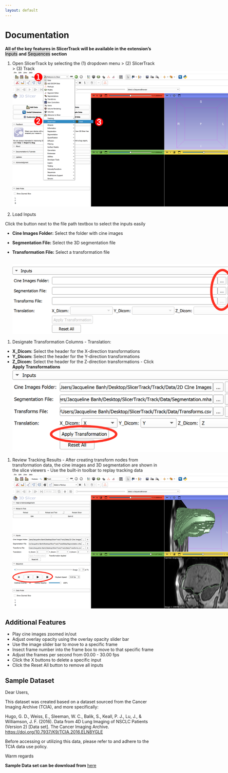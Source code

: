 ```yaml
---
layout: default
---
```


# Documentation

**All of the key features in SlicerTrack will be available in the extension’s** <mark style="background-color: lightgray">Inputs</mark> **and** <mark style="background-color: lightgray">Sequences</mark> **section**

1. Open SlicerTrack by selecting the (1) dropdown menu > (2) SlicerTrack > (3) Track
   <br>
   <img src='resources/screenshots/ST_Document1.png' style='max-width: 739px;'/>
   <br>

1. Load Inputs

Click the button next to the file path textbox to select the inputs easily

- **Cine Images Folder:** Select the folder with cine images
- **Segmentation File:** Select the 3D segmentation file
- **Transformation File:** Select a transformation file

    <br>
        <img src='resources/screenshots/ST_Document2.png' style='max-width: 739px;'/>
    <br>

1. Designate Transformation Columns - Translation:

- **X_Dicom:** Select the header for the X-direction transformations
- **Y_Dicom:** Select the header for the Y-direction transformations
- **Z_Dicom:** Select the header for the Z-direction transformations - Click **Apply Transformations**
  <br>
  <img src='resources/screenshots/ST_Document3.png' style='max-width: 739px;'/>
  <br>

1. Review Tracking Results - After creating transform nodes from transformation data, the cine images and 3D segmentation are shown in the slice viewers - Use the built-in toolbar to replay tracking data
   <br>
   <img src='resources/screenshots/ST_Document5.png' style='max-width: 739px;'/>
   <br>

## Additional Features

- Play cine images zoomed in/out
- Adjust overlay opacity using the overlay opacity slider bar
- Use the image slider bar to move to a specific frame
- Insect frame number into the frame box to move to that specific frame
- Adjust the frames per second from 00.00 - 30.00 fps
- Click the X buttons to delete a specific input
- Click the Reset All button to remove all inputs

## Sample Dataset

Dear Users,

This dataset was created based on a dataset sourced from the Cancer Imaging Archive (TCIA), and more specifically:

Hugo, G. D., Weiss, E., Sleeman, W. C., Balik, S., Keall, P. J., Lu, J., & Williamson, J. F. (2016). Data from 4D Lung Imaging of NSCLC Patients (Version 2) [Data set]. The Cancer Imaging Archive. https://doi.org/10.7937/K9/TCIA.2016.ELN8YGLE

Before accessing or utilizing this data, please refer to and adhere to the TCIA data use policy.

Warm regards

**Sample Data set can be download from** [here](https://drive.google.com/drive/folders/1qJj53YfGM4Q7atsI-XZyySvR-F98ENXA?usp=sharing)
